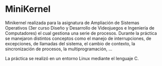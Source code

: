 # MiniKernel
Minikernel realizada para la asignatura de Ampliación de Sistemas Operativos (3er curso Diseño y Desarrollo de Videojuegos e Ingeniería de
Computadores) el cual gestiona una serie de procesos. Durante la práctica se manejaron distintos conceptos como el manejo de interrupciones,
de excepciones, de llamadas del sistema, el cambio de contexto, la sincronización de procesos, la multiprogramación, ...

La práctica se realizó en un entorno Linux mediante el lenguaje C.
